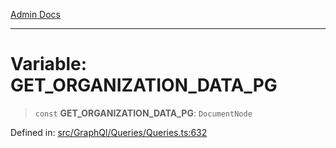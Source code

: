 [Admin Docs](/)

***

# Variable: GET\_ORGANIZATION\_DATA\_PG

> `const` **GET\_ORGANIZATION\_DATA\_PG**: `DocumentNode`

Defined in: [src/GraphQl/Queries/Queries.ts:632](https://github.com/PalisadoesFoundation/talawa-admin/blob/main/src/GraphQl/Queries/Queries.ts#L632)
